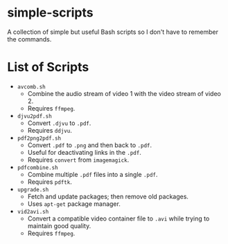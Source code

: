 # simple-scripts
A collection of simple but useful Bash scripts so I don't have to remember the commands.
# List of Scripts
* `avcomb.sh`
    * Combine the audio stream of video 1 with the video stream of video 2.
    * Requires `ffmpeg`.
* `djvu2pdf.sh`
    * Convert `.djvu` to `.pdf`.
    * Requires `ddjvu`.
* `pdf2png2pdf.sh`
    * Convert `.pdf` to `.png` and then back to `.pdf`.
    * Useful for deactivating links in the `.pdf`.
    * Requires `convert` from `imagemagick`.
* `pdfcombine.sh`
    * Combine multiple `.pdf` files into a single `.pdf`.
    * Requires `pdftk`.
* `upgrade.sh`
    * Fetch and update packages; then remove old packages.
    * Uses `apt-get` package manager.
* `vid2avi.sh`
    * Convert a compatible video container file to `.avi` while trying to maintain good quality.
    * Requires `ffmpeg`.
